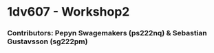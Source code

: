 # 1dv607 - Workshop2
### Contributors: Pepyn Swagemakers (ps222nq) & Sebastian Gustavsson (sg222pm)
